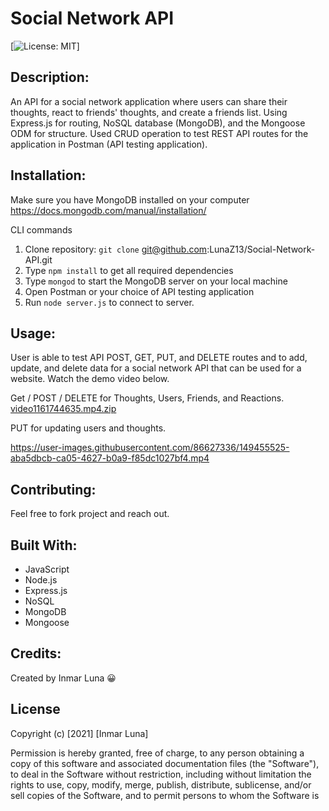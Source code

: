 # Social Network API 

[![License: MIT](https://img.shields.io/badge/License-MIT-yellow.svg)]

## Description: 
An API for a social network application where users can share their thoughts, react to friends' thoughts, and create a friends list. Using Express.js for routing, NoSQL database (MongoDB), and the Mongoose ODM for structure. Used CRUD operation to test REST API routes for the application in Postman (API testing application). 

## Installation: 
Make sure you have MongoDB installed on your computer https://docs.mongodb.com/manual/installation/
 
CLI commands
1. Clone repository: `git clone` git@github.com:LunaZ13/Social-Network-API.git
2. Type `npm install` to get all required dependencies
3. Type `mongod` to start the MongoDB server on your local machine
4. Open Postman or your choice of API testing application
5. Run `node server.js` to connect to server.

## Usage:
User is able to test API POST, GET, PUT, and DELETE routes and to add, update, and delete data for a social network API that can be used for a website. Watch the demo video below.

Get / POST / DELETE for Thoughts, Users, Friends, and Reactions.
[video1161744635.mp4.zip](https://github.com/LunaZ13/Social-Network-API/files/7867959/video1161744635.mp4.zip)

PUT for updating users and thoughts.

https://user-images.githubusercontent.com/86627336/149455525-aba5dbcb-ca05-4627-b0a9-f85dc1027bf4.mp4

## Contributing:
Feel free to fork project and reach out.

## Built With:
* JavaScript
* Node.js
* Express.js
* NoSQL
* MongoDB
* Mongoose


## Credits:
Created by Inmar Luna :grinning:

## License 

Copyright (c) [2021] [Inmar Luna]

Permission is hereby granted, free of charge, to any person obtaining a copy
of this software and associated documentation files (the "Software"), to deal
in the Software without restriction, including without limitation the rights
to use, copy, modify, merge, publish, distribute, sublicense, and/or sell
copies of the Software, and to permit persons to whom the Software is